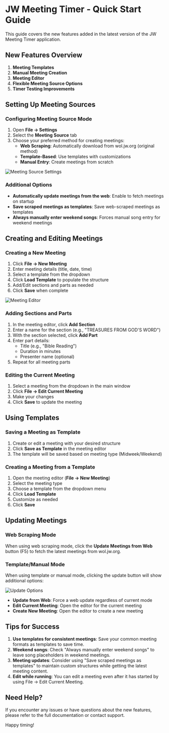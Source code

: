 # JW Meeting Timer - Quick Start Guide

This guide covers the new features added in the latest version of the JW Meeting Timer application.

## New Features Overview

1. **Meeting Templates**
2. **Manual Meeting Creation**
3. **Meeting Editor**
4. **Flexible Meeting Source Options**
5. **Timer Testing Improvements**

## Setting Up Meeting Sources

### Configuring Meeting Source Mode

1. Open **File → Settings**
2. Select the **Meeting Source** tab
3. Choose your preferred method for creating meetings:
   - **Web Scraping**: Automatically download from wol.jw.org (original method)
   - **Template-Based**: Use templates with customizations
   - **Manual Entry**: Create meetings from scratch

![Meeting Source Settings](screenshots/meeting_source_settings.png)

### Additional Options

- **Automatically update meetings from the web**: Enable to fetch meetings on startup
- **Save scraped meetings as templates**: Save web-scraped meetings as templates
- **Always manually enter weekend songs**: Forces manual song entry for weekend meetings

## Creating and Editing Meetings

### Creating a New Meeting

1. Click **File → New Meeting**
2. Enter meeting details (title, date, time)
3. Select a template from the dropdown
4. Click **Load Template** to populate the structure
5. Add/Edit sections and parts as needed
6. Click **Save** when complete

![Meeting Editor](screenshots/meeting_editor.png)

### Adding Sections and Parts

1. In the meeting editor, click **Add Section**
2. Enter a name for the section (e.g., "TREASURES FROM GOD'S WORD")
3. With the section selected, click **Add Part**
4. Enter part details:
   - Title (e.g., "Bible Reading")
   - Duration in minutes
   - Presenter name (optional)
5. Repeat for all meeting parts

### Editing the Current Meeting

1. Select a meeting from the dropdown in the main window
2. Click **File → Edit Current Meeting**
3. Make your changes
4. Click **Save** to update the meeting

## Using Templates

### Saving a Meeting as Template

1. Create or edit a meeting with your desired structure
2. Click **Save as Template** in the meeting editor
3. The template will be saved based on meeting type (Midweek/Weekend)

### Creating a Meeting from a Template

1. Open the meeting editor (**File → New Meeting**)
2. Select the meeting type
3. Choose a template from the dropdown menu
4. Click **Load Template**
5. Customize as needed
6. Click **Save**

## Updating Meetings

### Web Scraping Mode

When using web scraping mode, click the **Update Meetings from Web** button (F5) to fetch the latest meetings from wol.jw.org.

### Template/Manual Mode

When using template or manual mode, clicking the update button will show additional options:

![Update Options](screenshots/update_options.png)

- **Update from Web**: Force a web update regardless of current mode
- **Edit Current Meeting**: Open the editor for the current meeting
- **Create New Meeting**: Open the editor to create a new meeting

## Tips for Success

1. **Use templates for consistent meetings**: Save your common meeting formats as templates to save time.
2. **Weekend songs**: Check "Always manually enter weekend songs" to leave song placeholders in weekend meetings.
3. **Meeting updates**: Consider using "Save scraped meetings as templates" to maintain custom structures while getting the latest meeting content.
4. **Edit while running**: You can edit a meeting even after it has started by using File → Edit Current Meeting.

## Need Help?

If you encounter any issues or have questions about the new features, please refer to the full documentation or contact support.

Happy timing!